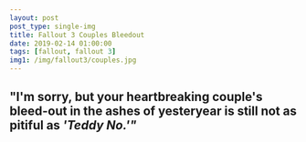 ```yaml
---
layout: post
post_type: single-img
title: Fallout 3 Couples Bleedout
date: 2019-02-14 01:00:00
tags: [fallout, fallout 3]
img1: /img/fallout3/couples.jpg
---
```

## "I'm sorry, but your heartbreaking couple's bleed-out in the ashes of yesteryear is still not as pitiful as *'Teddy No.'"*
